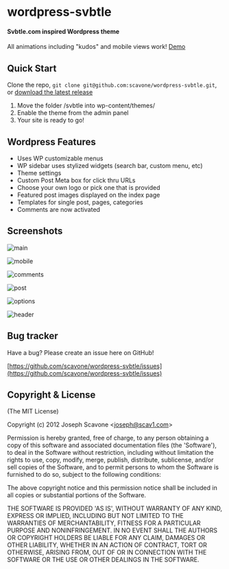 # wordpress-svbtle
#### Svbtle.com inspired Wordpress theme

All animations including "kudos" and mobile views work! [Demo](http://scav1.com)

## Quick Start
Clone the repo, `git clone git@github.com:scavone/wordpress-svbtle.git`, or [download the latest release](https://github.com/scavone/wordpress-svbtle/zipball/master)

1. Move the folder /svbtle into wp-content/themes/
2. Enable the theme from the admin panel
3. Your site is ready to go!

## Wordpress Features
* Uses WP customizable menus
* WP sidebar uses stylized widgets (search bar, custom menu, etc)
* Theme settings
* Custom Post Meta box for click thru URLs
* Choose your own logo or pick one that is provided
* Featured post images displayed on the index page
* Templates for single post, pages, categories
* Comments are now activated

## Screenshots 

![main][1]

![mobile][2]

![comments][3]

![post][4]

![options][5]

![header][6]

 [1]: http://scav1.com/images/screenshot_main.png
 [2]: http://scav1.com/images/screenshot_mobile.png
 [3]: http://scav1.com/images/screenshot_comments.png
 [4]: http://scav1.com/images/screenshot_post.png
 [5]: http://scav1.com/images/screenshot_options.png
 [6]: http://scav1.com/images/screenshot_header.png 


## Bug tracker

Have a bug? Please create an issue here on GitHub!

[https://github.com/scavone/wordpress-svbtle/issues](https://github.com/scavone/wordpress-svbtle/issues)



## Copyright & License 

(The MIT License)

Copyright (c) 2012 Joseph Scavone &lt;joseph@scav1.com&gt;

Permission is hereby granted, free of charge, to any person obtaining
a copy of this software and associated documentation files (the
'Software'), to deal in the Software without restriction, including
without limitation the rights to use, copy, modify, merge, publish,
distribute, sublicense, and/or sell copies of the Software, and to
permit persons to whom the Software is furnished to do so, subject to
the following conditions:

The above copyright notice and this permission notice shall be
included in all copies or substantial portions of the Software.

THE SOFTWARE IS PROVIDED 'AS IS', WITHOUT WARRANTY OF ANY KIND,
EXPRESS OR IMPLIED, INCLUDING BUT NOT LIMITED TO THE WARRANTIES OF
MERCHANTABILITY, FITNESS FOR A PARTICULAR PURPOSE AND NONINFRINGEMENT.
IN NO EVENT SHALL THE AUTHORS OR COPYRIGHT HOLDERS BE LIABLE FOR ANY
CLAIM, DAMAGES OR OTHER LIABILITY, WHETHER IN AN ACTION OF CONTRACT,
TORT OR OTHERWISE, ARISING FROM, OUT OF OR IN CONNECTION WITH THE
SOFTWARE OR THE USE OR OTHER DEALINGS IN THE SOFTWARE.